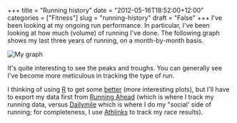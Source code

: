 +++
title = "Running history"
date = "2012-05-16T18:52:00+12:00"
categories = ["Fitness"]
slug = "running-history"
draft = "False"
+++
I've been looking at my ongoing run performance. In particular, I've
been looking at how much (volume) of running I've done. The following
graph shows my last three years of running, on a month-by-month basis.

![My
graph](http://www.runningahead.com/logs/956b935fdb5b4c9ba0ab4fe2e45b5f01/tools/graph?e10=10&e12=43&zsm=12&zdg=3&x=12&y=20&t=0)

It's quite interesting to see the peaks and troughs. You can generally
see I've become more meticulous in tracking the type of run.

I thinking of using [R](http://www.r-project.org/ "The R project") to get some
[better](http://flowingdata.com/2012/05/15/how-to-visualize-and-compare-distributions/
"How to vizualize and compare distributions") (more interesting plots), but
I'll have to export my data first from [Running
Ahead](http://www.runningahead.com/logs/956b935fdb5b4c9ba0ab4fe2e45b5f01
"Running ahead") (which is where I track my running data, versus
[Dailymile](https://web.archive.org/web/20150728033016/http://www.dailymile.com/people/PeterSmith "Peter Smith on Daily
Mile") which is where I do my "social' side of running; for completeness, I use
[Athlinks](http://athlinks.com/ "Race results") to track my race
results).

